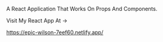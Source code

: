 A React Application That Works On Props And Components.

Visit My React App At ->

https://epic-wilson-7eef60.netlify.app/
